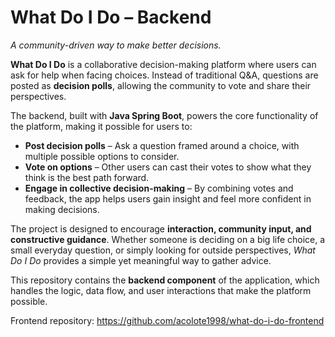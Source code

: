 # What Do I Do – Backend

_A community-driven way to make better decisions._

**What Do I Do** is a collaborative decision-making platform where users can ask for help when facing choices. Instead of traditional Q&A, questions are posted as **decision polls**, allowing the community to vote and share their perspectives.

The backend, built with **Java Spring Boot**, powers the core functionality of the platform, making it possible for users to:

- **Post decision polls** – Ask a question framed around a choice, with multiple possible options to consider.
- **Vote on options** – Other users can cast their votes to show what they think is the best path forward.
- **Engage in collective decision-making** – By combining votes and feedback, the app helps users gain insight and feel more confident in making decisions.

The project is designed to encourage **interaction, community input, and constructive guidance**. Whether someone is deciding on a big life choice, a small everyday question, or simply looking for outside perspectives, _What Do I Do_ provides a simple yet meaningful way to gather advice.

This repository contains the **backend component** of the application, which handles the logic, data flow, and user interactions that make the platform possible.

Frontend repository: https://github.com/acolote1998/what-do-i-do-frontend
